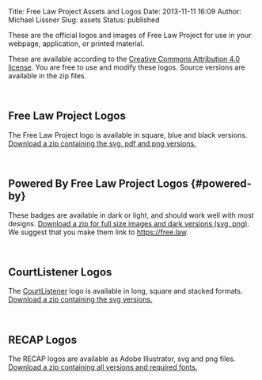 Title: Free Law Project Assets and Logos
Date: 2013-11-11 16:09
Author: Michael Lissner
Slug: assets
Status: published

These are the official logos and images of Free Law Project for use in
your webpage, application, or printed material.

These are available according to the [Creative Commons Attribution 4.0 license][by]. You are free to use and modify these logos. Source versions are available in the zip files.

 

Free Law Project Logos
----------------------

The Free Law Project logo is available in square, blue and black
versions. [Download a zip containing the svg, pdf and png
versions.]({filename}/zip/flp-logos.zip)

 

Powered By Free Law Project Logos {#powered-by}
---------------------------------

These badges are available in dark or light, and should work well with
most designs. [Download a zip for full size images and dark versions
(svg,
png)]({filename}/zip/Powered-By1.zip).
We suggest that you make them link to https://free.law.

 

CourtListener Logos
-------------------

The [CourtListener](https://www.courtlistener.com/) logo is available in
long, square and stacked formats. [Download a zip containing the svg
versions.]({filename}/zip/CourtListener.zip)

 

RECAP Logos
-----------

The RECAP logos are available as Adobe Illustrator, svg and png files.
[Download a zip containing all versions and required
fonts.]({filename}/zip/RECAP.zip)


[by]: https://creativecommons.org/licenses/by/4.0/
